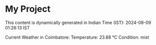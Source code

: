 # My Project

This content is dynamically generated in Indian Time (IST): 2024-08-09 01:28:13 IST


Current Weather in Coimbatore:
Temperature: 23.88 °C
Condition: mist
